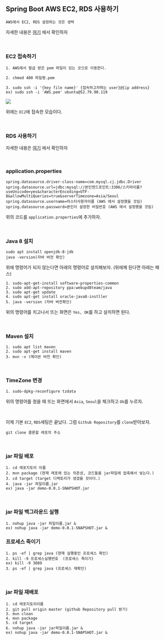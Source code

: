 ## Spring Boot AWS EC2, RDS 사용하기

```
AWS에서 EC2, RDS 설정하는 것은 생략
```

자세한 내용은 [여기](https://ooeunz.tistory.com/35?category=816210) 에서 확인하자

<br>

### EC2 접속하기


```
1. AWS에서 발급 받은 pem 파일이 있는 곳으로 이동한다.

2. chmod 400 파일명.pem

3. sudo ssh -i '{key file name}' {접속하고자하는 user}@{ip address}
ex) sudo ssh -i 'AWS.pem' ubuntu@52.79.90.119
```


<img src="https://user-images.githubusercontent.com/45676906/93416524-ecf40800-f8e0-11ea-8764-eba8cbaaafd2.png">

<br> 

위에는 `EC2`에 접속한 모습이다. 

<br>


### RDS 사용하기

자세한 내용은 [여기](https://ooeunz.tistory.com/36?category=816210) 에서 확인하자

<br>

### application.properties

```
spring.datasource.driver-class-name=com.mysql.cj.jdbc.Driver
spring.datasource.url=jdbc:mysql://본인엔드포인트:3306/스키마이름?useUnicode=yes&characterEncoding=UTF-8&allowMultiQueries=true&serverTimezone=Asia/Seoul
spring.datasource.username=마스터사용자이름 (AWS 에서 설정했을 것임)
spring.datasource.password=본인이 설정한 비밀번호 (AWS 에서 설정했을 것임)
```

위의 코드를 `application.properties`에 추가하자. 

<br>

### Java 8 설치

```
sudo apt install openjdk-8-jdk
java -version(자바 버전 확인)
```

위에 명령어가 되지 않는다면 아래의 명령어로 설치해보자. (위에께 된다면 아래는 패스)

```
1. sudo-apt-get-install software-properties-common
2. sudo add-apt-repository ppa:webupd8team/java
3. sudo apt-get update
4. sudo apt-get install oracle-java8-instller
5. java -version (자바 버전확인)
```

위의 명령어를 치고나서 뜨는 화면은 `Yes, OK`를 하고 설치하면 된다.

<br>

### Maven 설치

```
1. sudo apt list maven
2. sudo apt-get install maven
3. mvn -v (메이븐 버전 확인)
```

<br>

### TimeZone 변경

```
1. sudo-dpkg-reconfigure tzdata
```

위의 명령어를 쳤을 때 뜨는 화면에서 `Asia`, `Seoul`을 체크하고 `Ok`를 누르자.

<br>

이제 기본 `EC2`, `RDS`세팅은 끝났다. 그럼 `Github Repository`를 `clone`받아보자. 

```
git clone 클론할 레포의 주소
```

<br>

### jar 파일 배포

```
1. cd 레포지토리 이름 
2. mvn package (현재 레포에 있는 의존성, 코드들을 jar파일에 압축해서 넣는다.)
3. cd target (target 디렉토리가 생겼을 것이다.)
4. java -jar 파일이름.jar  
ex) java -jar demo-0.0.1-SNAPSHOT.jar 
```

<br>

### jar 파일 백그라운드 실행

```
1. nohup java -jar 파일이름.jar &
ex) nohup java -jar demo-0.0.1-SNAPSHOT.jar &
```

### 프로세스 죽이기

```
1. ps -ef | grep java (현재 실행중인 프로세스 확인) 
2. kill -9 프로세스실행번호  (프로세스 죽이기)
ex) kill -9 3089
3. ps -ef | grep java (프로세스 재확인)
```

<br>
 
### jar 파일 재배포 

```
1. cd 레포지토리이름
2. git pull origin master (github Repository pull 받기)
3. mvn clean
4. mvn package 
5. cd target
6. nohup java -jar jar파일이름.jar &
ex) nohup java -jar demo-0.0.1-SNAPSHOT.jar &
```
